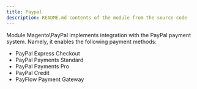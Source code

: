 ```yaml
---
title: Paypal
description: README.md contents of the module from the source code
---
```


Module Magento\PayPal implements integration with the PayPal payment system. Namely, it enables the following payment methods:
* PayPal Express Checkout
* PayPal Payments Standard
* PayPal Payments Pro
* PayPal Credit
* PayFlow Payment Gateway

